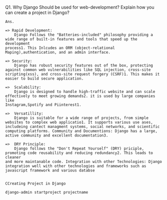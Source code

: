 Q1. Why Django Should be used for web-development? Explain how you can create a project in Django?

    Ans.

    => Rapid Development:
        Django Follows the "Batteries-included" philosophy providing a wide range of built-in features and tools that speed up the development
    process1. This Inlcudes an ORM (object-relational Maping),authentication, and an admin interface.

    => Security:
        Django has robust security features out of the box, protecting against common web vulnerabilities like SQL injection, cross-site
    scripting(xss), and cross-site request forgery (CSRF)1. This makes it easier to build secure application.

    =>  Scalability:
        Django is designed to handle high-traffic website and can scale effectively to meet growing demands2. it is used by large companies like
    Instagram,Spotify and Piinterest1.

    =>  Versatillity:
        Django is suitable for a wide range of projects, from simple websites to complex web applicatio1. It supports various use ases,
    includeing cantect managment systems, social networks, and scientific computing platforms. Community and Documentions: Django has a large, active community and excellent documentation3. 

    =>  DRY Principle:
        Django follows the "Don't Repeat Yourself" (DRY) priciple, promoting code reusability and reducing redundancy2. This leads to cleaner 
    and more maintanable code. Integration with other Technologies: Django integration well with other technologies and frameworks such as javascript framework and various databse


    CCreating Project in Django

    django-admin startproject projectname